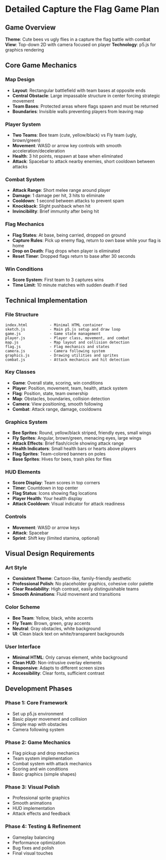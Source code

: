 # Detailed Capture the Flag Game Plan

## Game Overview
**Theme**: Cute bees vs ugly flies in a capture the flag battle with combat
**View**: Top-down 2D with camera focused on player
**Technology**: p5.js for graphics rendering

## Core Game Mechanics

### Map Design
- **Layout**: Rectangular battlefield with team bases at opposite ends
- **Central Obstacle**: Large impassable structure in center forcing strategic movement
- **Team Bases**: Protected areas where flags spawn and must be returned
- **Boundaries**: Invisible walls preventing players from leaving map

### Player System
- **Two Teams**: Bee team (cute, yellow/black) vs Fly team (ugly, brown/green)
- **Movement**: WASD or arrow key controls with smooth acceleration/deceleration
- **Health**: 3 hit points, respawn at base when eliminated
- **Attack**: Spacebar to attack nearby enemies, short cooldown between attacks

### Combat System
- **Attack Range**: Short melee range around player
- **Damage**: 1 damage per hit, 3 hits to eliminate
- **Cooldown**: 1 second between attacks to prevent spam
- **Knockback**: Slight pushback when hit
- **Invincibility**: Brief immunity after being hit

### Flag Mechanics
- **Flag States**: At base, being carried, dropped on ground
- **Capture Rules**: Pick up enemy flag, return to own base while your flag is home
- **Drop on Death**: Flag drops when player is eliminated
- **Reset Timer**: Dropped flags return to base after 30 seconds

### Win Conditions
- **Score System**: First team to 3 captures wins
- **Time Limit**: 10 minute matches with sudden death if tied

## Technical Implementation

### File Structure
```
index.html          - Minimal HTML container
sketch.js           - Main p5.js setup and draw loop
game.js             - Game state management
player.js           - Player class, movement, and combat
map.js              - Map layout and collision detection
flag.js             - Flag mechanics and states
camera.js           - Camera following system
graphics.js         - Drawing utilities and sprites
combat.js           - Attack mechanics and hit detection
```

### Key Classes
- **Game**: Overall state, scoring, win conditions
- **Player**: Position, movement, team, health, attack system
- **Flag**: Position, state, team ownership
- **Map**: Obstacles, boundaries, collision detection
- **Camera**: View positioning, smooth following
- **Combat**: Attack range, damage, cooldowns

### Graphics System
- **Bee Sprites**: Round, yellow/black striped, friendly eyes, small wings
- **Fly Sprites**: Angular, brown/green, menacing eyes, large wings
- **Attack Effects**: Brief flash/circle showing attack range
- **Health Indicators**: Small health bars or hearts above players
- **Flag Sprites**: Team-colored banners on poles
- **Base Sprites**: Hives for bees, trash piles for flies

### HUD Elements
- **Score Display**: Team scores in top corners
- **Timer**: Countdown in top center
- **Flag Status**: Icons showing flag locations
- **Player Health**: Your health display
- **Attack Cooldown**: Visual indicator for attack readiness

### Controls
- **Movement**: WASD or arrow keys
- **Attack**: Spacebar
- **Sprint**: Shift key (limited stamina, optional)

## Visual Design Requirements

### Art Style
- **Consistent Theme**: Cartoon-like, family-friendly aesthetic
- **Professional Polish**: No placeholder graphics, cohesive color palette
- **Clear Readability**: High contrast, easily distinguishable teams
- **Smooth Animations**: Fluid movement and transitions

### Color Scheme
- **Bee Team**: Yellow, black, white accents
- **Fly Team**: Brown, green, gray accents
- **Neutral**: Gray obstacles, white background
- **UI**: Clean black text on white/transparent backgrounds

### User Interface
- **Minimal HTML**: Only canvas element, white background
- **Clean HUD**: Non-intrusive overlay elements
- **Responsive**: Adapts to different screen sizes
- **Accessibility**: Clear fonts, sufficient contrast

## Development Phases

### Phase 1: Core Framework
- Set up p5.js environment
- Basic player movement and collision
- Simple map with obstacles
- Camera following system

### Phase 2: Game Mechanics
- Flag pickup and drop mechanics
- Team system implementation
- Combat system with attack mechanics
- Scoring and win conditions
- Basic graphics (simple shapes)

### Phase 3: Visual Polish
- Professional sprite graphics
- Smooth animations
- HUD implementation
- Attack effects and feedback

### Phase 4: Testing & Refinement
- Gameplay balancing
- Performance optimization
- Bug fixes and polish
- Final visual touches
